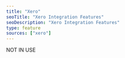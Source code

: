 ```yaml
---
title: "Xero"
seoTitle: "Xero Integration Features"
seoDescription: "Xero Integration Features"
type: feature
sources: ["xero"]
---
```


<!-- ***NOT IN USE***

cron_get_products_schedule
create_order_enabled
get_images_limit
get_images_enabled
get_products_limit
product_field_map
product_where_clause
create_customer_enabled
queue_fetch_images
sync_mode
order_map
get_products_once

-->
NOT IN USE

